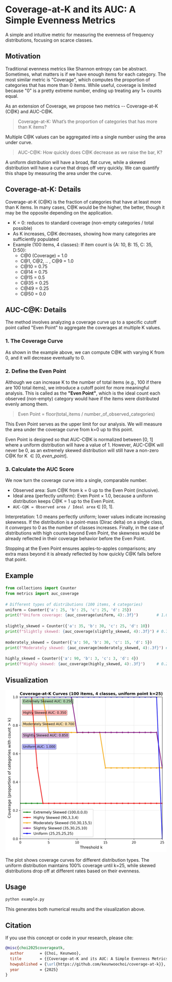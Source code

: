 # Coverage-at-K and its AUC: A Simple Evenness Metrics

A simple and intuitive metric for measuring the evenness of frequency distributions, focusing on scarce classes. 

## Motivation

Traditional evenness metrics like Shannon entropy can be abstract. Sometimes, what matters is if we have enough items for each category. The most similar metric is "Coverage", which computes the proportion of categories that has more than 0 items. While useful, coverage is limited because "0" is a pretty extreme number, ending up treating any 1+ counts equal. 

As an extension of Coverage, we propose two metrics -- Coverage-at-K (C@K) and AUC-C@K.

> Coverage-at-K: What’s the proportion of categories that has more than K items? 

Multiple C@K values can be aggregated into a single number using the area under curve.

> AUC-C@K: How quickly does C@K decrease as we raise the bar, K? 

A uniform distribution will have a broad, flat curve, while a skewed distribution will have a curve that drops off very quickly. We can quantify this shape by measuring the area under the curve.

## Coverage-at-K: Details

Coverage-at-K (C@K) is the fraction of categories that have at least more than K items. In many cases, C@K would be the higher, the better, though it may be the opposite depending on the application.

- K = 0: reduces to standard coverage (non-empty categories / total possible)
- As K increases, C@K decreases, showing how many categories are sufficiently populated
- Example (100 items, 4 classes): If item count is {A: 10, B: 15, C: 35, D:50}:
  - C@0 (Coverage) = 1.0
  - C@1, C@2, .. , C@9 = 1.0
  - C@10 = 0.75
  - C@14 = 0.75
  - C@15 = 0.5
  - C@35 = 0.25
  - C@49 = 0.25
  - C@50 = 0.0

## AUC-C@K: Details

The method involves analyzing a coverage curve up to a specific cutoff point called "Even Point" to aggregate the coverages at multiple K values.

### 1. The Coverage Curve

As shown in the example above, we can compute C@K with varying K from 0, and it will decrease eventually to 0.

### 2. Define the Even Point

Although we can increase K to the number of total items (e.g., 100 if there are 100 total items), we introduce a cutoff point for more meaningful analysis. This is called as the **"Even Point"**, which is the ideal count each observed (non-empty) category would have if the items were distributed evenly among them.

> Even Point = floor(total_items / number_of_observed_categories)

This Even Point serves as the upper limit for our analysis. We will measure the area under the coverage curve from k=0 up to this point. 

Even Point is designed so that AUC-C@K is normalized between [0, 1] where a uniform distribution will have a value of 1. However, AUC-C@K will never be 0, as an extremely skewed distribution will still have a non-zero C@K for K $\in [0, even\_point]$. 

### 3. Calculate the AUC Score

We now turn the coverage curve into a single, comparable number.

- Observed area: Sum C@K from k = 0 up to the Even Point (inclusive).
- Ideal area (perfectly uniform): Even Point × 1.0, because a uniform distribution keeps C@K = 1 up to the Even Point.
- `AUC-C@K = Observed area / Ideal area` ∈ [0, 1].


Interpretation: 1.0 means perfectly uniform; lower values indicate increasing skewness. If the distribution is a point-mass (Dirac delta) on a single class, it *converges* to 0 as the number of classes increases. Finally, in the case of distributions with high counts beyond Even Point, the skewness would be already reflected in their coverage behavior before the Even Point. 

Stopping at the Even Point ensures apples-to-apples comparisons; any extra mass beyond it is already reflected by how quickly C@K falls before that point.


## Example

```python
from collections import Counter
from metrics import auc_coverage

# Different types of distributions (100 items, 4 categories)
uniform = Counter({'a': 25, 'b': 25, 'c': 25, 'd': 25})
print(f"Uniform coverage: {auc_coverage(uniform, 4):.3f}")        # 1.000

slightly_skewed = Counter({'a': 35, 'b': 30, 'c': 25, 'd': 10})
print(f"Slightly skewed: {auc_coverage(slightly_skewed, 4):.3f}") # 0.750

moderately_skewed = Counter({'a': 50, 'b': 30, 'c': 15, 'd': 5})
print(f"Moderately skewed: {auc_coverage(moderately_skewed, 4):.3f}") # 0.500

highly_skewed = Counter({'a': 90, 'b': 3, 'c': 3, 'd': 4})
print(f"Highly skewed: {auc_coverage(highly_skewed, 4):.3f}")     # 0.250
```

## Visualization

![Coverage-at-K Comparison](coverage_at_k.jpg)

The plot shows coverage curves for different distribution types. The uniform distribution maintains 100% coverage until k=25, while skewed distributions drop off at different rates based on their evenness.

## Usage

```bash
python example.py
```

This generates both numerical results and the visualization above.

## Citation

If you use this concept or code in your research, please cite:

```bibtex
@misc{choi2025coverageatk,
  author       = {Choi, Keunwoo},
  title        = {{Coverage-at-K and its AUC: A Simple Evenness Metrics}},
  howpublished = {\url{https://github.com/keunwoochoi/coverage-at-k}},
  year         = {2025}
}
```